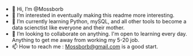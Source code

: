 - 👋 Hi, I’m @Mossborb
- 👀 I’m interested in eventually making this readme more interesting.
- 🌱 I’m currently learning Python, mySQL, and all other tools to become a data scienctist like everyone and their mother.
- 💞️ I’m looking to collaborate on anything. I'm open to learning every day. Anything to get me away from working my 5-20 job. 
- 📫 How to reach me : Mossborb@gmail.com is a good start.

<!---
Mossborb/Mossborb is a ✨ special ✨ repository because its `README.md` (this file) appears on your GitHub profile.
You can click the Preview link to take a look at your changes.
--->
